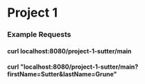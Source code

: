 # Project 1



### Example Requests

#### curl localhost:8080/project-1-sutter/main

#### curl "localhost:8080/project-1-sutter/main?firstName=Sutter&lastName=Grune"
